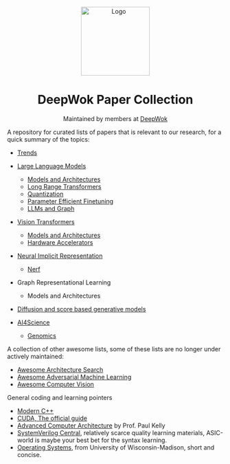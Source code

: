 <br />
<div align="center">
  <a href="https://deepwok.github.io/">
    <img src="./images/deepwok.png" alt="Logo" width="160" height="160">
  </a>

  <h1 align="center">DeepWok Paper Collection</h1>
  <p align="center">
		Maintained by members at
    <a href="https://deepwok.github.io/">DeepWok</a>
  </p>
</div>


A repository for curated lists of papers that is relevant to our research, for a quick summary of the topics:

- [Trends](./trends.md)

- [Large Language Models](./llm)
  - [Models and Architectures](./llm/models.md)
  - [Long Range Transformers](./llm/long_range.md)
  - [Quantization](./llm/quantization.md)
  - [Parameter Efficient Finetuning](./llm/peft.md)
  - [LLMs and Graph](./llm/graph.md)

- [Vision Transformers](./vit)
  - [Models and Architectures](./vit/models.md)
  - [Hardware Accelerators](./vit/hardware_aware_accelerator.md)

- [Neural Implicit Representation](./neural_implicit_rep)
  - [Nerf](./neural_implicit_rep/nerf.md)

- Graph Representational Learning 
  - Models and Architectures

- [Diffusion and score based generative models](./diffusion_models/diffusionModels.md)

- [AI4Science](./ai4science/)
  - [Genomics](./ai4science/genomics.md)

A collection of other awesome lists, some of these lists are no longer under actively maintained:

- [Awesome Architecture Search](https://github.com/markdtw/awesome-architecture-search)
- [Awesome Adversarial Machine Learning](https://github.com/yenchenlin/awesome-adversarial-machine-learning)
- [Awesome Computer Vision](https://github.com/jbhuang0604/awesome-computer-vision)

General coding and learning pointers 

- [Modern C++](https://changkun.de/modern-cpp/en-us/01-intro/)
- [CUDA, The official guide](https://docs.nvidia.com/cuda/cuda-c-programming-guide/index.html#)
- [Advanced Computer Architecture](https://www.imperial.ac.uk/computing/current-students/courses/60001/) by Prof. Paul Kelly
- [SystemVerilog Central](https://www.asic-world.com/systemverilog/index.html), relatively scarce quality learning materials, ASIC-world is maybe your best bet for the syntax learning.
- [Operating Systems](https://pages.cs.wisc.edu/~bart/537/lecturenotes/titlepage.html), from University of Wisconsin-Madison, short and concise.


